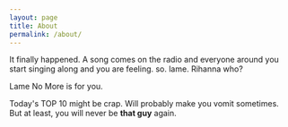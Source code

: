 ```yaml
---
layout: page
title: About
permalink: /about/
---
```


It finally happened. A song comes on the radio and everyone around you
start singing along and you are feeling. so. lame. Rihanna who?

Lame No More is for you.

Today's TOP 10 might be crap. Will probably make you vomit sometimes.
But at least, you will never be **that guy** again.

